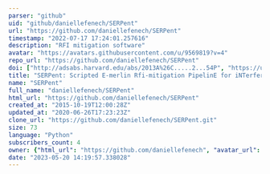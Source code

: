 ```yaml
---
parser: "github"
uid: "github/daniellefenech/SERPent"
url: "https://github.com/daniellefenech/SERPent"
timestamp: "2022-07-17 17:24:01.257616"
description: "RFI mitigation software"
avatar: "https://avatars.githubusercontent.com/u/9569819?v=4"
repo_url: "https://github.com/daniellefenech/SERPent"
doi: ["http://adsabs.harvard.edu/abs/2013A%26C.....2...54P", "https://ui.adsabs.harvard.edu/abs/2013ascl.soft12001P/abstract"]
title: "SERPent: Scripted E-merlin Rfi-mitigation PipelinE for iNTerferometry"
name: "SERPent"
full_name: "daniellefenech/SERPent"
html_url: "https://github.com/daniellefenech/SERPent"
created_at: "2015-10-19T12:00:28Z"
updated_at: "2020-06-26T17:23:23Z"
clone_url: "https://github.com/daniellefenech/SERPent.git"
size: 73
language: "Python"
subscribers_count: 4
owner: {"html_url": "https://github.com/daniellefenech", "avatar_url": "https://avatars.githubusercontent.com/u/9569819?v=4", "login": "daniellefenech", "type": "User"}
date: "2023-05-20 14:19:57.338028"
---
```

